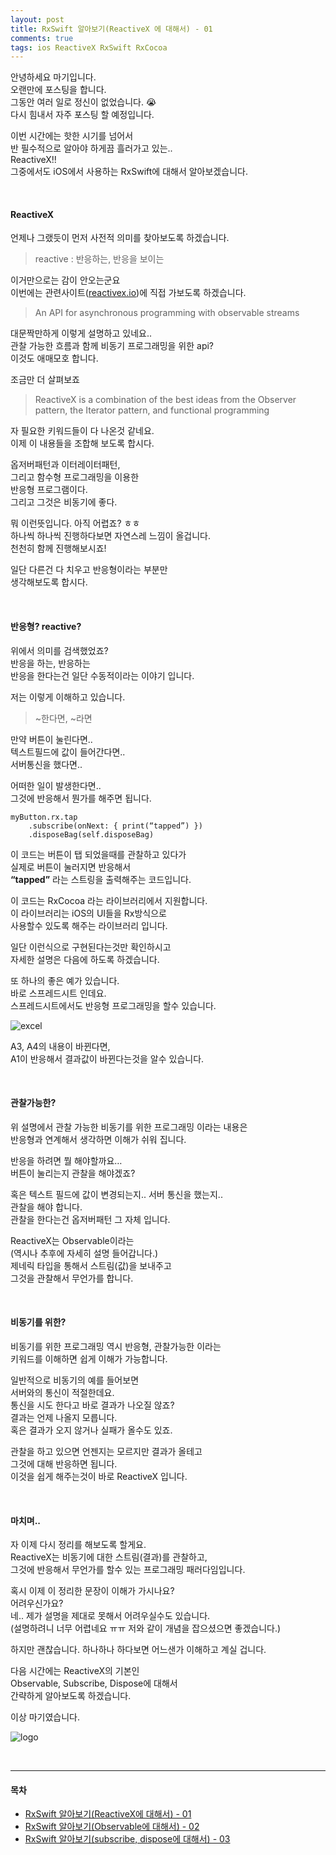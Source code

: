 ```yaml
---
layout: post
title: RxSwift 알아보기(ReactiveX 에 대해서) - 01
comments: true
tags: ios ReactiveX RxSwift RxCocoa
---
```


안녕하세요 마기입니다.<br>
오랜만에 포스팅을 합니다.<br>
그동안 여러 일로 정신이 없었습니다. 😭<br>
다시 힘내서 자주 포스팅 할 예정입니다.<br>

이번 시간에는 핫한 시기를 넘어서<br>
반 필수적으로 알아야 하게끔 흘러가고 있는..<br>
ReactiveX!!<br>
그중에서도 iOS에서 사용하는 RxSwift에 대해서 알아보겠습니다.

<br>

#### ReactiveX

언제나 그랬듯이 먼저 사전적 의미를 찾아보도록 하겠습니다.

> reactive : 반응하는, 반응을 보이는

이거만으로는 감이 안오는군요<br>
이번에는 관련사이트([reactivex.io](http://reactivex.io))에 직접 가보도록 하겠습니다.<br>

> An API for asynchronous programming with observable streams

대문짝만하게 이렇게 설명하고 있네요..<br>
관찰 가능한 흐름과 함께 비동기 프로그래밍을 위한 api?<br>
이것도 애매모호 합니다.

조금만 더 살펴보죠

> ReactiveX is a combination of the best ideas from the Observer pattern, the Iterator pattern, and functional programming

자 필요한 키워드들이 다 나온것 같네요.<br>
이제 이 내용들을 조합해 보도록 합시다.<br>

옵저버패턴과 이터레이터패턴,<br>
그리고 함수형 프로그래밍을 이용한<br>
반응형 프로그램이다.<br>
그리고 그것은 비동기에 좋다.<br>

뭐 이런뜻입니다. 아직 어렵죠? ㅎㅎ<br>
하나씩 하나씩 진행하다보면 자연스레 느낌이 올겁니다.<br>
천천히 함께 진행해보시죠!<br>

일단 다른건 다 치우고 반응형이라는 부분만<br>
생각해보도록 합시다.

<br>

#### 반응형? reactive?

위에서 의미를 검색했었죠?<br>
반응을 하는, 반응하는<br>
반응을 한다는건 일단 수동적이라는 이야기 입니다.

저는 이렇게 이해하고 있습니다.<br>
> ~한다면, ~라면

만약 버튼이 눌린다면..<br>
텍스트필드에 값이 들어간다면..<br>
서버통신을 했다면..

어떠한 일이 발생한다면..<br>
그것에 반응해서 뭔가를 해주면 됩니다.

```
myButton.rx.tap
    .subscribe(onNext: { print(“tapped”) })
    .disposeBag(self.disposeBag)
```

이 코드는 버튼이 탭 되었을때를 관찰하고 있다가<br>
실제로 버튼이 눌러지면 반응해서<br>
**“tapped”** 라는 스트링을 출력해주는 코드입니다.

이 코드는 RxCocoa 라는 라이브러리에서 지원합니다.<br>
이 라이브러리는 iOS의 UI들을 Rx방식으로<br>
사용할수 있도록 해주는 라이브러리 입니다.

일단 이런식으로 구현된다는것만 확인하시고<br>
자세한 설명은 다음에 하도록 하겠습니다.

또 하나의 좋은 예가 있습니다.<br>
바로 스프레드시트 인데요.<br>
스프레드시트에서도 반응형 프로그래밍을 할수 있습니다.

![excel](https://magi82.github.io/images/2018-3-27-ios-rxswift-01/excel.gif)

A3, A4의 내용이 바뀐다면,<br>
A1이 반응해서 결과값이 바뀐다는것을 알수 있습니다.

<br>

#### 관찰가능한?

위 설명에서 관찰 가능한 비동기를 위한 프로그래밍 이라는 내용은<br>
반응형과 연계해서 생각하면 이해가 쉬워 집니다.

반응을 하려면 뭘 해야할까요…<br>
버튼이 눌리는지 관찰을 해야겠죠?

혹은 텍스트 필드에 값이 변경되는지.. 서버 통신을 했는지..<br>
관찰을 해야 합니다.<br>
관찰을 한다는건 옵저버패턴 그 자체 입니다.

ReactiveX는 Observable이라는<br>
(역시나 추후에 자세히 설명 들어갑니다.)<br>
제네릭 타입을 통해서 스트림(값)을 보내주고<br>
그것을 관찰해서 무언가를 합니다.

<br>

#### 비동기를 위한?

비동기를 위한 프로그래밍 역시 반응형, 관찰가능한 이라는<br>
키워드를 이해하면 쉽게 이해가 가능합니다.

일반적으로 비동기의 예를 들어보면<br>
서버와의 통신이 적절한데요.<br>
통신을 시도 한다고 바로 결과가 나오질 않죠?<br>
결과는 언제 나올지 모릅니다.<br>
혹은 결과가 오지 않거나 실패가 올수도 있죠.

관찰을 하고 있으면 언젠지는 모르지만 결과가 올테고<br>
그것에 대해 반응하면 됩니다.<br>
이것을 쉽게 해주는것이 바로 ReactiveX 입니다.

<br>

#### 마치며..

자 이제 다시 정리를 해보도록 할게요.<br>
ReactiveX는 비동기에 대한 스트림(결과)를 관찰하고,<br>
그것에 반응해서 무언가를 할수 있는 프로그래밍 패러다임입니다.

혹시 이제 이 정리한 문장이 이해가 가시나요?<br>
어려우신가요?<br>
네.. 제가 설명을 제대로 못해서 어려우실수도 있습니다.<br>
(설명하려니 너무 어렵네요 ㅠㅠ 저와 같이 개념을 잡으셨으면 좋겠습니다.)

하지만 괜찮습니다. 하나하나 하다보면 어느샌가 이해하고 계실 겁니다.

다음 시간에는 ReactiveX의 기본인<br>
Observable, Subscribe, Dispose에 대해서<br>
간략하게 알아보도록 하겠습니다.

이상 마기였습니다.

![logo](https://magi82.github.io/images/magi.png)

<br>

---

#### 목차

- [RxSwift 알아보기(ReactiveX에 대해서) - 01](https://magi82.github.io/ios-rxswift-01/) 
- [RxSwift 알아보기(Observable에 대해서) - 02](https://magi82.github.io/ios-rxswift-02/) 
- [RxSwift 알아보기(subscribe, dispose에 대해서) - 03](https://magi82.github.io/ios-rxswift-03/) 
